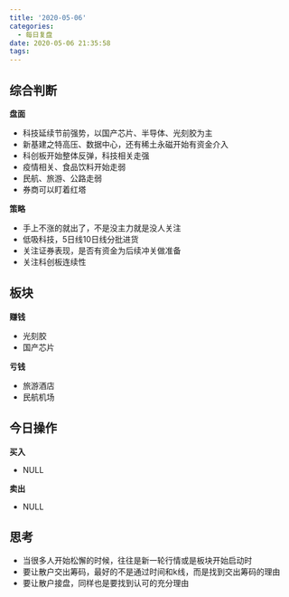 ```yaml
---
title: '2020-05-06'
categories:
  - 每日复盘
date: 2020-05-06 21:35:58
tags:
---
```

## 综合判断
**盘面**

- 科技延续节前强势，以国产芯片、半导体、光刻胶为主
- 新基建之特高压、数据中心，还有稀土永磁开始有资金介入
- 科创板开始整体反弹，科技相关走强
- 疫情相关、食品饮料开始走弱
- 民航、旅游、公路走弱
- 券商可以盯着红塔

**策略**

- 手上不涨的就出了，不是没主力就是没人关注
- 低吸科技，5日线10日线分批进货
- 关注证券表现，是否有资金为后续冲关做准备
- 关注科创板连续性

## 板块
**赚钱**

- 光刻胶
- 国产芯片

**亏钱**

- 旅游酒店
- 民航机场

## 今日操作
**买入**

- NULL

**卖出**

- NULL

## 思考
- 当很多人开始松懈的时候，往往是新一轮行情或是板块开始启动时
- 要让散户交出筹码，最好的不是通过时间和k线，而是找到交出筹码的理由
- 要让散户接盘，同样也是要找到认可的充分理由